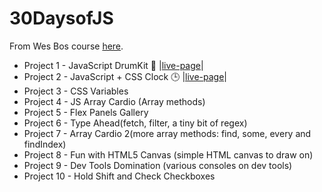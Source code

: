 # 30DaysofJS
From Wes Bos course [here](https://javascript30.com/).

* Project 1 - JavaScript DrumKit 🥁 |[live-page](https://admiring-nightingale-de1c7a.netlify.app/)|
* Project 2 - JavaScript + CSS Clock 🕒 |[live-page](https://competent-wozniak-b032d1.netlify.app/)|
* Project 3 - CSS Variables
* Project 4 - JS Array Cardio (Array methods)
* Project 5 - Flex Panels Gallery
* Project 6 - Type Ahead(fetch, filter, a tiny bit of regex)
* Project 7 - Array Cardio 2(more array methods: find, some, every and findIndex)
* Project 8 - Fun with HTML5 Canvas (simple HTML canvas to draw on)
* Project 9 - Dev Tools Domination (various consoles on dev tools)
* Project 10 - Hold Shift and Check Checkboxes
